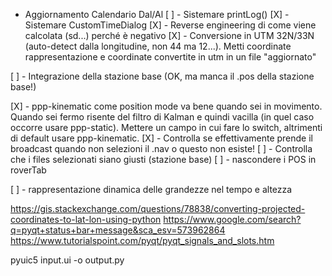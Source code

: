  - Aggiornamento Calendario Dal/Al
[ ] - Sistemare printLog()
[X] - Sistemare CustomTimeDialog
[X] - Reverse engineering di come viene calcolata (sd...) perché è negativo
[X] - Conversione in UTM 32N/33N (auto-detect dalla longitudine, non 44 ma 12...). Metti coordinate rappresentazione e coordinate convertite in utm in un file "aggiornato"

[ ] - Integrazione della stazione base (OK, ma manca il .pos della stazione base!)

[X] - ppp-kinematic come position mode va bene quando sei in movimento. Quando sei fermo risente del filtro di Kalman e quindi vacilla (in quel caso occorre usare ppp-static). Mettere un campo in cui fare lo switch, altrimenti di default usare ppp-kinematic.
[X] - Controlla se effettivamente prende il broadcast quando non selezioni il .nav o questo non esiste!
[ ] - Controlla che i files selezionati siano giusti (stazione base)
[ ] - nascondere i POS in roverTab

[ ] - rappresentazione dinamica delle grandezze nel tempo e altezza

https://gis.stackexchange.com/questions/78838/converting-projected-coordinates-to-lat-lon-using-python
https://www.google.com/search?q=pyqt+status+bar+message&sca_esv=573962864
https://www.tutorialspoint.com/pyqt/pyqt_signals_and_slots.htm

pyuic5 input.ui -o output.py